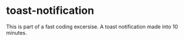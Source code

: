 # toast-notification

This is part of a fast coding excersise.
A toast notification made into 10 minutes.
